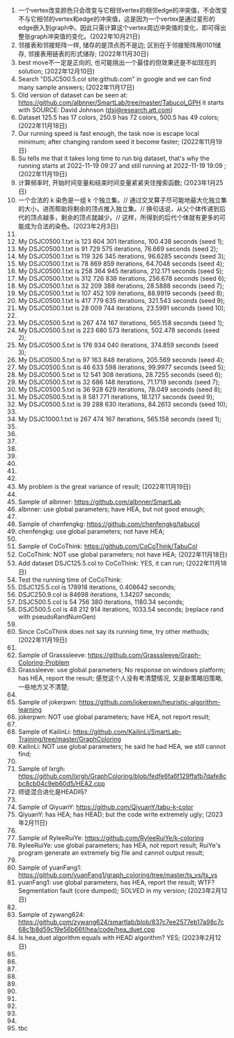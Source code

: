 1. 一个vertex改变颜色只会改变与它相邻vertex的相邻edge的冲突值，不会改变不与它相邻的vertex和edge的冲突值，这是因为一个vertex是通过星形的edge嵌入到graph中。因此只需计算这个vertex周边冲突值的变化，即可得出整张graph冲突值的变化。(2022年10月21日)
2. 邻接表和邻接矩阵一样, 储存的是顶点而不是边; 区别在于邻接矩阵用0101储存, 邻接表用链表的形式储存; (2022年11月30日)
3. best move不一定是正向的, 也可能挑出一个最佳的但效果还是不如现在的solution; (2022年12月10日)
4. Search "DSJC500.5.col site:github.com" in google and we can find many sample answers; (2022年11月17日)
5. Old version of dataset can be seen at: https://github.com/albnner/SmartLab/tree/master/Tabucol_GPH it starts with SOURCE: David Johnson (dsj@research.att.com) 
6. Dataset 125.5 has 17 colors, 250.9 has 72 colors, 500.5 has 49 colors; (2022年11月18日)
7. Our running speed is fast enough, the task now is escape local minimum; after changing random seed it become faster; (2022年11月19日)
8. Su tells me that it takes long time to run big dataset, that's why the running starts at 2022-11-19 09:27 and still running at 2022-11-19 19:09 ; (2022年11月19日) 
9. 计算频率时, 开始时间变量和结束时间变量紧紧夹住搜索函数; (2023年1月25日)
10. 一个合法的 k 染色是一组 k 个独立集。// 通过交叉算子尽可能地最大化独立集的大小，进而帮助将剩余的顶点推入独立集。// 换句话说，从父个体传递到后代的顶点越多，剩余的顶点就越少。// 这样，所得到的后代个体就有更多的可能成为合法的染色。(2023年2月3日)
11. 
12. My DSJC0500.1.txt is 123 604 301 iterations, 100.438 seconds (seed 1);
13. My DSJC0500.1.txt is 91 729 575 iterations, 76.669 seconds (seed 2);
14. My DSJC0500.1.txt is 119 326 345 iterations, 96.6285 seconds (seed 3); 
15. My DSJC0500.1.txt is 78 869 859 iterations, 64.7048 seconds (seed 4); 
16. My DSJC0500.1.txt is 258 364 945 iterations, 212.171 seconds (seed 5); 
17. My DSJC0500.1.txt is 312 726 838 iterations, 256.678 seconds (seed 6); 
18. My DSJC0500.1.txt is 32 209 388 iterations, 28.5888 seconds (seed 7); 
19. My DSJC0500.1.txt is 107 452 109 iterations, 88.9919 seconds (seed 8); 
20. My DSJC0500.1.txt is 417 779 635 iterations, 321.543 seconds (seed 9); 
21. My DSJC0500.1.txt is 28 009 744 iterations, 23.5991 seconds (seed 10); 
22. 
23. My DSJC0500.5.txt is 267 474 167 iterations, 565.158 seconds (seed 1); 
24. My DSJC0500.5.txt is 223 680 573 iterations, 502.478 seconds (seed 2); 
25. My DSJC0500.5.txt is 176 934 040 iterations, 374.859 seconds (seed 3); 
26. My DSJC0500.5.txt is 97 163 848 iterations, 205.569 seconds (seed 4); 
27. My DSJC0500.5.txt is 46 633 598 iterations, 99.9977 seconds (seed 5); 
28. My DSJC0500.5.txt is 12 541 308 iterations, 28.7255 seconds (seed 6); 
29. My DSJC0500.5.txt is 32 686 148 iterations, 71.1719 seconds (seed 7); 
30. My DSJC0500.5.txt is 36 928 629 iterations, 78.049 seconds (seed 8); 
31. My DSJC0500.5.txt is 8 581 771 iterations, 18.1217 seconds (seed 9); 
32. My DSJC0500.5.txt is 39 288 630 iterations, 84.2613 seconds (seed 10); 
33. 
34. My DSJC1000.1.txt is 267 474 167 iterations, 565.158 seconds (seed 1);
35. 
36. 
37. 
38. 
39. 
40. 
41. 
42. 
43. My problem is the great variance of result; (2022年11月19日)
44. 
45. Sample of albnner: https://github.com/albnner/SmartLab 
46. albnner: use global parameters; have HEA, but not good enough; 
47. 
48. Sample of chenfengkg: https://github.com/chenfengkg/tabucol 
49. chenfengkg: use global parameters; not have HEA; 
50. 
51. Sample of CoCoThink: https://github.com/CoCoThink/TabuCol 
52. CoCoThink: NOT use global parameters; not have HEA; (2022年11月18日)
53. Add dataset DSJC125.5.col to CoCoThink: YES, it can run; (2022年11月18日)
54. Test the running time of CoCoThink: 
55. DSJC125.5.col is 178918 iterations, 0.408642 seconds; 
56. DSJC250.9.col is 84698 iterations, 1.34207 seconds; 
57. DSJC500.5.col is 54 756 380 iterations, 1180.34 seconds; 
58. DSJC500.5.col is 48 212 914 iterations, 1033.54 seconds; (replace rand with pseudoRandNumGen) 
59. 
60. Since CoCoThink does not say its running time, try other methods; (2022年11月19日)
61. 
62. Sample of Grasssleeve: https://github.com/Grasssleeve/Graph-Coloring-Problem 
63. Grasssleeve: use global parameters; No response on windows platform; has HEA, report the result; 感觉这个人没有考清楚情况, 又是新策略旧策略, 一些地方又不清楚; 
64. 
65. Sample of jokerpwn: https://github.com/jokerpwn/heuristic-algorithm-learning 
66. jokerpwn: NOT use global parameters; have HEA, not report result; 
67. 
68. Sample of KailinLi: https://github.com/KailinLi/SmartLab-Training/tree/master/GraphColoring 
69. KailinLi: NOT use global parameters; he said he had HEA, we still cannot find; 
70. 
71. Sample of lxrgh: https://github.com/lxrgh/GraphColoring/blob/fedfe6fa6f129ffafb7dafe8cbc8cb04c9eb60d5/HEA2.cpp
72. 师徒混合进化是HEAD吗? 
73. 
74. Sample of QiyuanY: https://github.com/QiyuanY/tabu-k-color
75. QiyuanY: has HEA; has HEAD; but the code write extremely ugly; (2023年2月11日)
76. 
77. Sample of RyleeRuiYe: https://github.com/RyleeRuiYe/k-coloring 
78. RyleeRuiYe: use global parameters; has HEA, not report result; RuiYe's program generate an extremely big file and cannot output result; 
79. 
80. Sample of yuanFang1: https://github.com/yuanFang1/graph_coloring/tree/master/ts_vs/ts_vs 
81. yuanFang1: use global parameters; has HEA, report the result; WTF? Segmentation fault (core dumped); SOLVED in my version; (2023年2月12日)
82. 
83. Sample of zywang624: https://github.com/zywang624/smartlab/blob/837c7ee2577eb17a98c7c68c1b8d59c19e56b66f/hea/code/hea_duet.cpp
84. Is hea_duet algorithm equals with HEAD algorithm? YES; (2023年2月12日)
85. 
86. 
87. 
88. 
89. 
90. 
91. 
92. 
93. 
94. 
95. tbc
